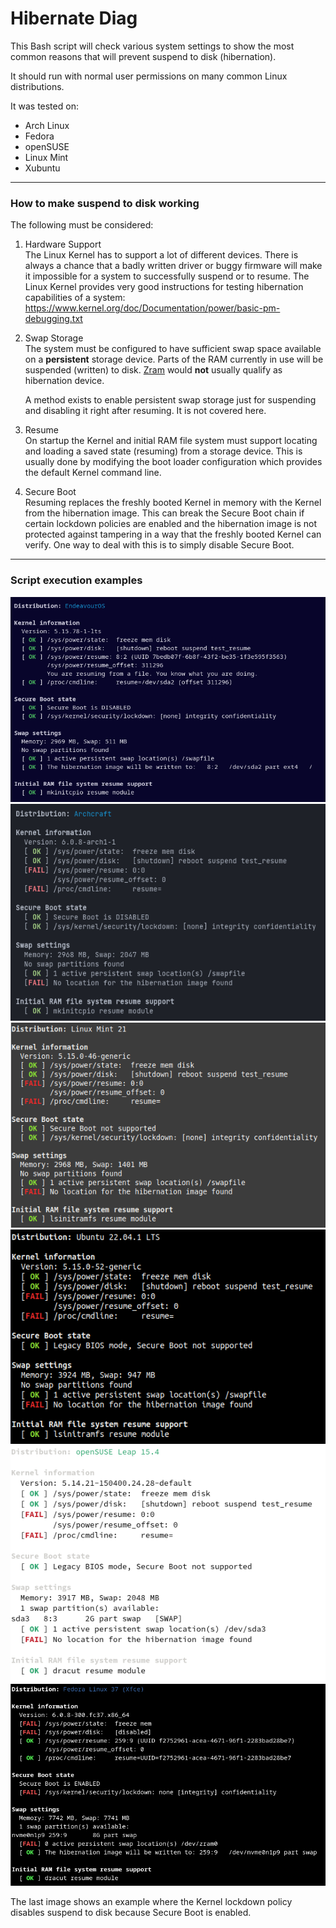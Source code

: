 # Hibernate Diag

This Bash script will check various system settings to show the most common reasons that will prevent suspend to disk (hibernation).

It should run with normal user permissions on many common Linux distributions.

It was tested on:

* Arch Linux
* Fedora
* openSUSE
* Linux Mint
* Xubuntu

---

### How to make suspend to disk working

The following must be considered:

1.  Hardware Support  
    The Linux Kernel has to support a lot of different devices.
    There is always a chance that a badly written driver or buggy firmware will make it impossible for a system to successfully suspend or to resume.
    The Linux Kernel provides very good instructions for testing hibernation capabilities of a system:
    https://www.kernel.org/doc/Documentation/power/basic-pm-debugging.txt

2.  Swap Storage  
    The system must be configured to have sufficient swap space available on a **persistent** storage device.
    Parts of the RAM currently in use will be suspended (written) to disk.
    [Zram](https://www.kernel.org/doc/Documentation/blockdev/zram.txt) would **not** usually qualify as hibernation device.

    A method exists to enable persistent swap storage just for suspending and disabling it right after resuming. It is not covered here.

3.  Resume  
    On startup the Kernel and initial RAM file system must support locating and loading a saved state (resuming) from a storage device.
    This is usually done by modifying the boot loader configuration which provides the default Kernel command line.

4.  Secure Boot  
    Resuming replaces the freshly booted Kernel in memory with the Kernel from the hibernation image.
    This can break the Secure Boot chain if certain lockdown policies are enabled and the hibernation image is not protected against tampering in a way that the freshly booted Kernel can verify.
    One way to deal with this is to simply disable Secure Boot.

---

### Script execution examples

![EndeavourOS](/img/endeavouros.png)
![Archcraft](/img/archcraft.png)
![Linux Mint](/img/linux-mint.png)
![Xubuntu](/img/xubuntu.png)
![openSUSE](/img/opensuse.png)
![Fedora](/img/fedora.png)

The last image shows an example where the Kernel lockdown policy disables suspend to disk because Secure Boot is enabled.
